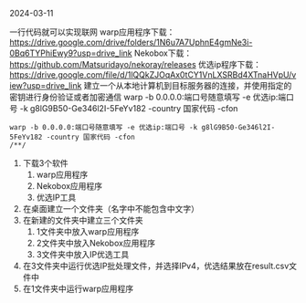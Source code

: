 2024-03-11

一行代码就可以实现联网
warp应用程序下载：https://drive.google.com/drive/folders/1N6u7A7UphnE4gmNe3i-0Bq6TYPhiEwy9?usp=drive_link
Nekobox下载：https://github.com/Matsuridayo/nekoray/releases
优选ip程序下载：https://drive.google.com/file/d/1lQQkZJOqAx0tCY1VnLXSRBd4XTnaHVpU/view?usp=drive_link
建立一个从本地计算机到目标服务器的连接，并使用指定的密钥进行身份验证或者加密通信
warp -b 0.0.0.0:端口号随意填写 -e 优选ip:端口号 -k g8lG9B50-Ge346l2I-5FeYv182 -country 国家代码 -cfon
```
warp -b 0.0.0.0:端口号随意填写 -e 优选ip:端口号 -k g8lG9B50-Ge346l2I-5FeYv182 -country 国家代码 -cfon
/**/
```
1. 下载3个软件
	1. warp应用程序
	2. Nekobox应用程序
	3. 优选IP工具
2. 在桌面建立一个文件夹（名字中不能包含中文字）
3. 在新建的文件夹中建立三个文件夹
	1. 1文件夹中放入warp应用程序
	2. 2文件夹中放入Nekobox应用程序
	3. 3文件夹中放入IP优选工具
4.  在3文件夹中运行优选IP批处理文件，并选择IPv4，优选结果放在result.csv文件中
5. 在1文件夹中运行warp应用程序